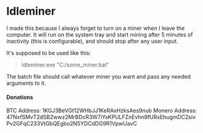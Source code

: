 # Idleminer

I made this because I always forget to turn on a miner when I leave the computer. It will run on the system tray and start mining after 5 minutes of inactivity (this is configurable), and should stop after any user input.

It's supposed to be used like this:
> Idleminer.exe "C:/some_miner.bat"

The batch file should call whatever miner you want and pass any needed arguments to it.

#### Donations
BTC Address: 1KGJ3BeVGt12WHbJJ1KeRAxHzksAes9nub
Monero Address: 47NxfSMvT2dSB2wwz2MrBDcR3W7iYsKPULFZnEvhn9fURxEhugmDC2sivPv2GFqC233VtGbQEgbo2N5YDCdDG9R1VpwUavC
